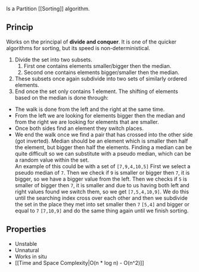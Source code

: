 Is a Partition [[Sorting]] algorithm.
## Princip
Works on the principal of **divide and conquer**. It is one of the quicker algorithms for sorting, but its speed is non-deterministical. 
1. Divide the set into two subsets.
	1. First one contains elements smaller/bigger then the median.
	2. Second one contains elements bigger/smaller then the median.
2. These subsets once again subdivide into two sets of similarly ordered elements.
3. End once the set only contains 1 element.
The shifting of elements based on the median is done through:
 - The walk is done from the left and the right at the same time.
 - From the left we are looking for elements bigger then the median and from the right we are looking for elements that are smaller.
 - Once both sides find an element they switch places.
 - We end the walk once we find a pair that has crossed into the other side (got inverted).
 Median should be an element which is smaller then half the element, but bigger then half the elements. Finding a median can be quite difficult so we can substitute with a pseudo median, which can be a random value within the set.  
	An example of this could be with a set of `[7,9,4,10,5]`
	First we select a pseudo median of `7`.
	Then we check if `9` is smaller or bigger then `7`, it is bigger, so we have a bigger value from the left.
	Then we checks if `5` is smaller of bigger then `7`, it is smaller and due to us having both left and right values found we switch them, so we get `[7,5,4,10,9]`.
	We do this until the searching index cross over each other and then we subdivide the set in the place they met into set smaller then `7` `[5,4]` and bigger or equal to `7` `[7,10,9]` and do the same thing again until we finish sorting.
## Properties
- Unstable
- Unnatural
- Works in situ
- [[Time and Space Complexity|O(n * log n) - O(n^2)]]